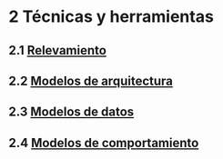 # 2 Técnicas y herramientas

## 2.1 [Relevamiento](./2_1__Relevamiento.md)

## 2.2 [Modelos de arquitectura](./2_2_Modelos_de_arquitectura.md)

## 2.3 [Modelos de datos](./2_3_Modelos_de_datos.md)

## 2.4 [Modelos de comportamiento](./2_4__Modelos_de_comportamiento.md)
